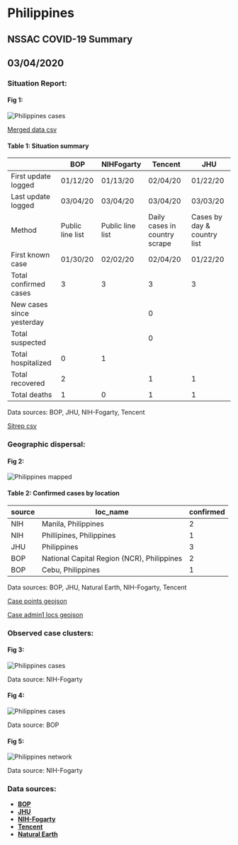 # Philippines
## NSSAC COVID-19 Summary
## 03/04/2020



### Situation Report:
#### Fig 1:
![Philippines cases](../merged_histories/Philippines_merged_histories.png)

[Merged data csv](https://github.com/SchlittDataSci/SchlittDataSci.github.io/blob/master/data/tables/Philippines_merged_daily.csv)

#### Table 1: Situation summary


|                           | BOP              | NIHFogarty       | Tencent                       | JHU                         |
|---------------------------|------------------|------------------|-------------------------------|-----------------------------|
| First update logged       | 01/12/20         | 01/13/20         | 02/04/20                      | 01/22/20                    |
| Last update logged        | 03/04/20         | 03/04/20         | 03/04/20                      | 03/03/20                    |
| Method                    | Public line list | Public line list | Daily cases in country scrape | Cases by day & country list |
| First known case          | 01/30/20         | 02/02/20         | 02/04/20                      | 01/22/20                    |
| Total confirmed cases     | 3                | 3                | 3                             | 3                           |
| New cases since yesterday |                  |                  | 0                             |                             |
| Total suspected           |                  |                  | 0                             |                             |
| Total hospitalized        | 0                | 1                |                               |                             |
| Total recovered           | 2                |                  | 1                             | 1                           |
| Total deaths              | 1                | 0                | 1                             | 1                           |

Data sources: BOP, JHU, NIH-Fogarty, Tencent


[Sitrep csv](https://github.com/SchlittDataSci/SchlittDataSci.github.io/blob/master/data/tables/Philippines_sitrep.csv)

### Geographic dispersal:
#### Fig 2:
![Philippines mapped](../case_locs/Philippines_case_locs.png)

#### Table 2: Confirmed cases by location


| source   | loc_name                                   |   confirmed |
|----------|--------------------------------------------|-------------|
| NIH      | Manila, Philippines                        |           2 |
| NIH      | Phillipines, Philippines                   |           1 |
| JHU      | Philippines                                |           3 |
| BOP      | National Capital Region (NCR), Philippines |           2 |
| BOP      | Cebu, Philippines                          |           1 |

Data sources: BOP, JHU, Natural Earth, NIH-Fogarty, Tencent


[Case points geojson](https://github.com/SchlittDataSci/SchlittDataSci.github.io/blob/master/data/shapes/Philippines_case_locs.geojson)

[Case admin1 locs geojson](https://github.com/SchlittDataSci/SchlittDataSci.github.io/blob/master/data/shapes/Philippines_admin1_locs.geojson)

### Observed case clusters:
#### Fig 3:
![Philippines cases](../cluster_analysis/Philippines_imported_cases_NIHFogarty.png)



Data source: NIH-Fogarty


#### Fig 4:
![Philippines cases](../cluster_analysis/Philippines_imported_cases_BOP.png)



Data source: BOP


#### Fig 5:
![Philippines network](../autochthonous_networks/Philippines_network.png)



Data source: NIH-Fogarty


### Data sources:
* **[BOP](https://github.com/beoutbreakprepared/nCoV2019)**
* **[JHU](https://github.com/CSSEGISandData/COVID-19)** 
* **[NIH-Fogarty](https://docs.google.com/spreadsheets/d/1jS24DjSPVWa4iuxuD4OAXrE3QeI8c9BC1hSlqr-NMiU/edit#gid=1187587451)** 
* **[Tencent](https://news.qq.com/zt2020/page/feiyan.htm)**
* **[Natural Earth](https://www.naturalearthdata.com/forums/forum/natural-earth-map-data/cultural-vectors/admin-1-states-provinces-and-their-boundaries/)**

<!-- Global site tag (gtag.js) - Google Analytics -->
<script async src="https://www.googletagmanager.com/gtag/js?id=UA-158816269-1"></script>
<script>
  window.dataLayer = window.dataLayer || [];
  function gtag(){dataLayer.push(arguments);}
  gtag('js', new Date());

  gtag('config', 'UA-158816269-1');
</script>